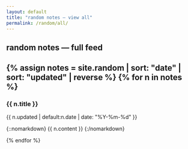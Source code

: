 ```yaml
---
layout: default
title: "random notes – view all"
permalink: /random/all/
---
```


## random notes — full feed  

{% assign notes = site.random | sort: "date" | sort: "updated" | reverse %}
{% for n in notes %}
---
### {{ n.title }}
<time>{{ n.updated | default:n.date | date: "%Y-%m-%d" }}</time>

{::nomarkdown}
{{ n.content }}
{:/nomarkdown}

{% endfor %}
